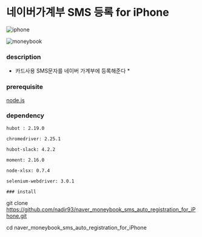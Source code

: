 # 네이버가계부 SMS 등록 for iPhone


![iphone](https://github.com/nadir93/naver_moneybook_sms_auto_registration_for_iPhone/blob/master/res/iphone_screen_capture.png)

![moneybook](https://github.com/nadir93/naver_moneybook_sms_auto_registration_for_iPhone/blob/master/res/moneybook_capture.png)

### description

* 카드사용 SMS문자를 네이버 가계부에 등록해준다 *

### prerequisite

[node.js](https://nodejs.org/en/)

### dependency
```
hubot : 2.19.0

chromedriver: 2.25.1

hubot-slack: 4.2.2

moment: 2.16.0

node-xlsx: 0.7.4

selenium-webdriver: 3.0.1

### install

```
git clone https://github.com/nadir93/naver_moneybook_sms_auto_registration_for_iPhone.git

cd naver_moneybook_sms_auto_registration_for_iPhone
